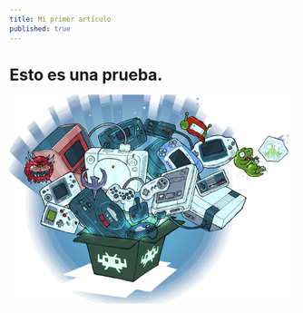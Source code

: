 ```yaml
---
title: Mi primer artículo
published: true
---
```

# Esto es una prueba.

![Imagen](https://raw.githubusercontent.com/FlatlineROM/FlatlineROM.github.io/master/_posts/images/RetroArch.jpg)
